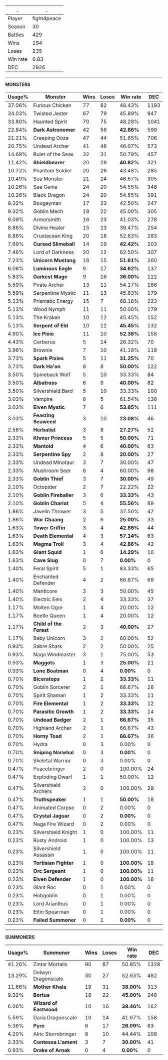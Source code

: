 .|.
|-|-
Player|fight4peace
Season|30
Battles|429
Wins|194
Loses|235
Win rate|0.83
DEC|2926

---
**MONSTERS**

Usage%|Monster|Wins|Loses|Win rate|DEC|
-|-|-|-|-|-|
37.06%|Furious Chicken|77|82|48.43%|1193|
34.03%|Twisted Jester|67|79|45.89%|947|
33.80%|Haunted Spirit|70|75|48.28%|1041|
22.84%|**Dark Astronomer**|42|56|**42.86%**|599|
21.21%|Creeping Ooze|47|44|51.65%|706|
20.75%|Undead Archer|41|48|46.07%|573|
14.69%|Ruler of the Seas|32|31|50.79%|457|
11.42%|**Shieldbearer**|20|29|**40.82%**|321|
10.72%|Phantom Soldier|20|26|43.48%|285|
10.49%|Sea Monster|21|24|46.67%|305|
10.26%|Sea Genie|24|20|54.55%|348|
10.26%|Black Dragon|24|20|54.55%|391|
9.32%|Boogeyman|17|23|42.50%|247|
9.32%|Goblin Mech|18|22|45.00%|305|
9.09%|Armorsmith|16|23|41.03%|278|
8.86%|Divine Healer|15|23|39.47%|254|
8.86%|Crustacean King|20|18|52.63%|283|
7.69%|**Cursed Slimeball**|14|19|**42.42%**|203|
7.46%|Lord of Darkness|20|12|62.50%|307|
7.23%|**Unicorn Mustang**|16|15|**51.61%**|260|
6.06%|**Luminous Eagle**|9|17|**34.62%**|137|
5.83%|**Darkest Mage**|9|16|**36.00%**|122|
5.59%|Pirate Archer|13|11|54.17%|186|
5.59%|Serpentine Mystic|11|13|45.83%|179|
5.13%|Prismatic Energy|15|7|68.18%|223|
5.13%|Wood Nymph|11|11|50.00%|179|
5.13%|The Kraken|10|12|45.45%|152|
5.13%|**Serpent of Eld**|10|12|**45.45%**|132|
4.90%|**Ice Pixie**|11|10|**52.38%**|158|
4.43%|Cerberus|5|14|26.32%|70|
3.96%|Brownie|7|10|41.18%|118|
3.73%|**Spark Pixies**|5|11|**31.25%**|70|
3.73%|**Dark Ha'on**|8|8|**50.00%**|122|
3.50%|Spineback Wolf|5|10|33.33%|84|
3.50%|**Albatross**|6|9|**40.00%**|82|
3.50%|Silvershield Bard|5|10|33.33%|100|
3.03%|Vampire|8|5|61.54%|138|
3.03%|**Elven Mystic**|7|6|**53.85%**|111|
3.03%|**Feasting Seaweed**|3|10|**23.08%**|46|
2.56%|**Herbalist**|3|8|**27.27%**|52|
2.33%|**Khmer Princess**|5|5|**50.00%**|71|
2.33%|**Mantoid**|4|6|**40.00%**|63|
2.33%|**Serpentine Spy**|2|8|**20.00%**|27|
2.33%|Undead Minotaur|3|7|30.00%|47|
2.33%|Mushroom Seer|6|4|60.00%|98|
2.33%|**Goblin Thief**|3|7|**30.00%**|49|
2.10%|Octopider|2|7|22.22%|22|
2.10%|**Goblin Fireballer**|3|6|**33.33%**|43|
2.10%|**Goblin Chariot**|5|4|**55.56%**|89|
1.86%|Javelin Thrower|3|5|37.50%|47|
1.86%|**War Chaang**|2|6|**25.00%**|33|
1.63%|**Tower Griffin**|3|4|**42.86%**|44|
1.63%|**Death Elemental**|4|3|**57.14%**|63|
1.63%|**Magma Troll**|3|4|**42.86%**|42|
1.63%|**Giant Squid**|1|6|**14.29%**|10|
1.63%|**Cave Slug**|0|7|**0.00%**|0|
1.40%|Feral Spirit|5|1|83.33%|65|
1.40%|Enchanted Defender|4|2|66.67%|68|
1.40%|Manticore|3|3|50.00%|45|
1.40%|Electric Eels|2|4|33.33%|37|
1.17%|Molten Ogre|1|4|20.00%|12|
1.17%|Beetle Queen|1|4|20.00%|12|
1.17%|**Child of the Forest**|2|3|**40.00%**|27|
1.17%|Baby Unicorn|3|2|60.00%|52|
0.93%|Sabre Shark|2|2|50.00%|25|
0.93%|Naga Windmaster|3|1|75.00%|53|
0.93%|**Maggots**|1|3|**25.00%**|21|
0.93%|**Lone Boatman**|0|4|**0.00%**|0|
0.70%|**Biceratops**|1|2|**33.33%**|11|
0.70%|Goblin Sorcerer|2|1|66.67%|26|
0.70%|Spirit Shaman|1|2|33.33%|11|
0.70%|**Fire Elemental**|1|2|**33.33%**|12|
0.70%|**Parasitic Growth**|1|2|**33.33%**|14|
0.70%|**Undead Badger**|2|1|**66.67%**|35|
0.70%|Highland Archer|2|1|66.67%|43|
0.70%|**Horny Toad**|2|1|**66.67%**|36|
0.70%|Hydra|0|3|0.00%|0|
0.70%|**Sniping Narwhal**|0|3|**0.00%**|0|
0.70%|Skeletal Warrior|0|3|0.00%|0|
0.47%|Peacebringer|2|0|100.00%|24|
0.47%|Exploding Dwarf|1|1|50.00%|12|
0.47%|Silvershield Archers|2|0|100.00%|29|
0.47%|**Truthspeaker**|1|1|**50.00%**|18|
0.47%|Animated Corpse|0|2|0.00%|0|
0.47%|**Crystal Jaguar**|0|2|**0.00%**|0|
0.47%|Naga Fire Wizard|0|2|0.00%|0|
0.23%|Silvershield Knight|1|0|100.00%|11|
0.23%|Rusty Android|1|0|100.00%|13|
0.23%|Silvershield Assassin|1|0|100.00%|11|
0.23%|**Tortisian Fighter**|1|0|**100.00%**|18|
0.23%|**Orc Sergeant**|1|0|**100.00%**|11|
0.23%|**Elven Defender**|1|0|**100.00%**|18|
0.23%|Giant Roc|0|1|0.00%|0|
0.23%|Hobgoblin|0|1|0.00%|0|
0.23%|Lord Arianthus|0|1|0.00%|0|
0.23%|Ettin Spearman|0|1|0.00%|0|
0.23%|**Failed Summoner**|0|1|**0.00%**|0|

---
**SUMMONERS**

Usage%|Summoner|Wins|Loses|Win rate|DEC|
-|-|-|-|-|-|
41.26%|Zintar Mortalis|90|87|50.85%|1328|
13.29%|Delwyn Dragonscale|30|27|52.63%|482|
11.66%|**Mother Khala**|19|31|**38.00%**|313|
9.32%|**Bortus**|18|22|**45.00%**|248|
6.06%|**Wizard of Eastwood**|10|16|**38.46%**|162|
5.59%|Daria Dragonscale|10|14|41.67%|158|
5.36%|**Pyre**|6|17|**26.09%**|83|
4.20%|Alric Stormbringer|8|10|44.44%|108|
2.33%|**Contessa L'ament**|3|7|**30.00%**|41|
0.93%|**Drake of Arnak**|0|4|**0.00%**|0|
